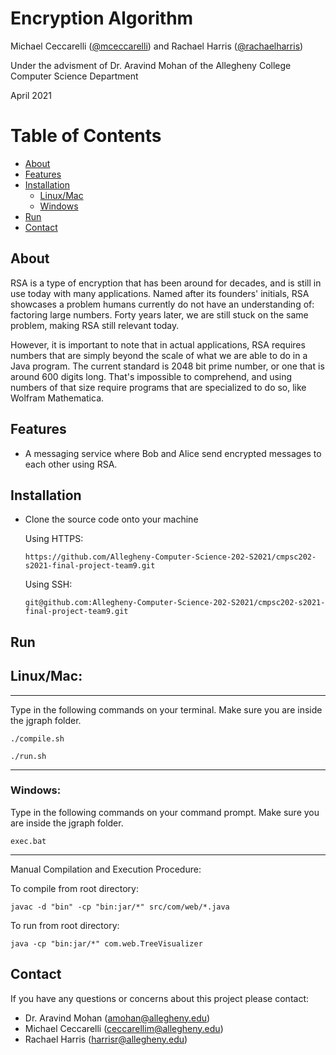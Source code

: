# Encryption Algorithm

Michael Ceccarelli ([@mceccarelli](https://github.com/mceccarelli)) and Rachael Harris ([@rachaelharris](https://github.com/rachaelharris))

Under the advisment of Dr. Aravind Mohan of the Allegheny College Computer Science Department

April 2021

# Table of Contents

* [About](#about)
* [Features](#features)
* [Installation](#installation)
  * [Linux/Mac](#Linux/Mac)
  * [Windows](#windows)
* [Run](#run)
* [Contact](#contact)


## About

RSA is a type of encryption that has been around for decades, and is still in use today with many applications. Named after its founders' initials, RSA showcases a problem humans currently do not have an understanding of: factoring large numbers. Forty years later, we are still stuck on the same problem, making RSA still relevant today.

However, it is important to note that in actual applications, RSA requires numbers that are simply beyond the scale of what we are able to do in a Java program. The current standard is 2048 bit prime number, or one that is around 600 digits long. That's impossible to comprehend, and using numbers of that size require programs that are specialized to do so, like Wolfram Mathematica. 

## Features

- A messaging service where Bob and Alice send encrypted messages to each other using RSA.

## Installation

- Clone the source code onto your machine

  Using HTTPS:

  ```https://github.com/Allegheny-Computer-Science-202-S2021/cmpsc202-s2021-final-project-team9.git```

  Using SSH:

  ```git@github.com:Allegheny-Computer-Science-202-S2021/cmpsc202-s2021-final-project-team9.git```

## Run

## Linux/Mac:

-----------------------------------------------------------

Type in the following commands on your terminal. Make sure you are inside the jgraph folder.

```./compile.sh```

```./run.sh```

-----------------------------------------------------------

### Windows:

Type in the following commands on your command prompt. Make sure you are inside the jgraph folder.

```exec.bat```

-----------------------------------------------------------
Manual Compilation and Execution Procedure:

To compile from root directory:
```shell
javac -d "bin" -cp "bin:jar/*" src/com/web/*.java
```
To run from root directory:
```shell
java -cp "bin:jar/*" com.web.TreeVisualizer
```


## Contact

If you have any questions or concerns about this project please contact:

- Dr. Aravind Mohan (amohan@allegheny.edu)
- Michael Ceccarelli (ceccarellim@allegheny.edu)
- Rachael Harris (harrisr@allegheny.edu)

